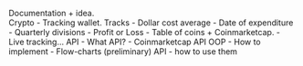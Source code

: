 Documentation + idea.  
    Crypto - Tracking wallet. 
    Tracks
        - Dollar cost average
        - Date of expenditure
        - Quarterly divisions
        - Profit or Loss
        - Table of coins + Coinmarketcap. 
            - Live tracking... 
    API
        - What API?
        - Coinmarketcap API 
    OOP
        - How to implement
        - 
Flow-charts (preliminary)
API - how to use them
